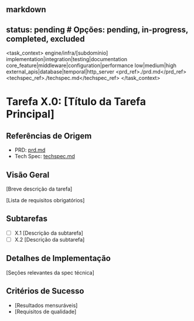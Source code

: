 ## markdown

## status: pending # Opções: pending, in-progress, completed, excluded

<task_context>
<domain>engine/infra/[subdomínio]</domain>
<type>implementation|integration|testing|documentation</type>
<scope>core_feature|middleware|configuration|performance</scope>
<complexity>low|medium|high</complexity>
<dependencies>external_apis|database|temporal|http_server</dependencies>
<prd_ref>./prd.md</prd_ref>
<techspec_ref>./techspec.md</techspec_ref>
</task_context>

# Tarefa X.0: [Título da Tarefa Principal]

## Referências de Origem

- PRD: [prd.md](./prd.md)  <!-- Use link relativo conforme ZORD_RULES.md; ajuste o caminho/nome se necessário -->
- Tech Spec: [techspec.md](./techspec.md)  <!-- Use link relativo conforme ZORD_RULES.md; ajuste o caminho/nome se necessário -->

## Visão Geral

[Breve descrição da tarefa]

<requirements>
[Lista de requisitos obrigatórios]
</requirements>

## Subtarefas

- [ ] X.1 [Descrição da subtarefa]
- [ ] X.2 [Descrição da subtarefa]

## Detalhes de Implementação

[Seções relevantes da spec técnica]

## Critérios de Sucesso

- [Resultados mensuráveis]
- [Requisitos de qualidade]
